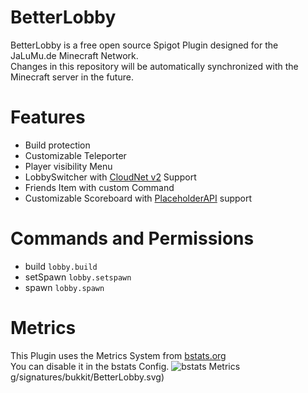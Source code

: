
# BetterLobby  
BetterLobby is a free open source Spigot Plugin designed for the JaLuMu.de Minecraft Network.  
Changes in this repository will be automatically synchronized with the Minecraft server in the future.
# Features

 - Build protection
 - Customizable Teleporter
 - Player visibility Menu
 - LobbySwitcher with [CloudNet v2](https://github.com/CloudNetService/CloudNet) Support
 - Friends Item with custom Command
 - Customizable Scoreboard with [PlaceholderAPI](https://www.spigotmc.org/resources/placeholderapi.6245/) support
# Commands and Permissions
 - build `lobby.build`
 - setSpawn `lobby.setspawn`
 - spawn `lobby.spawn`

# Metrics  
This Plugin uses the Metrics System from [bstats.org](https://bstats.org/)  
 You can disable it in the bstats Config.
![bstats Metrics](https://bstats.org/signatures/bukkit/BetterLobby.svg)
g/signatures/bukkit/BetterLobby.svg)
